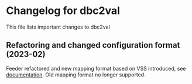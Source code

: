 # Changelog for dbc2val

This file lists important changes to dbc2val

## Refactoring and changed configuration format (2023-02)

Feeder refactored and new mapping format based on VSS introduced, see [documentation](mapping.md).
Old mapping format no longer supported.
